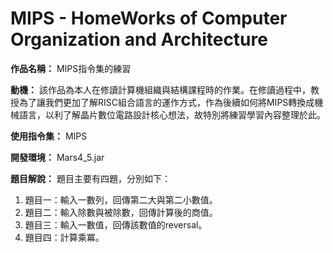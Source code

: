 # MIPS - HomeWorks of Computer Organization and Architecture

**作品名稱：** MIPS指令集的練習

**動機：** 該作品為本人在修讀計算機組織與結構課程時的作業。在修讀過程中，教授為了讓我們更加了解RISC組合語言的運作方式，作為後續如何將MIPS轉換成機械語言，以利了解晶片數位電路設計核心想法，故特別將練習學習內容整理於此。

**使用指令集：** MIPS

**開發環境：** Mars4_5.jar

**題目解說：** 題目主要有四題，分別如下：
1. 題目一：輸入一數列，回傳第二大與第二小數值。
2. 題目二：輸入除數與被除數，回傳計算後的商值。
3. 題目三：輸入一數值，回傳該數值的reversal。
4. 題目四：計算乘冪。
